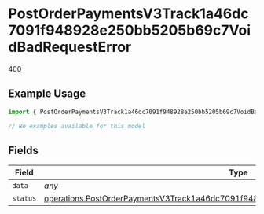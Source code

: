 # PostOrderPaymentsV3Track1a46dc7091f948928e250bb5205b69c7VoidBadRequestError

400

## Example Usage

```typescript
import { PostOrderPaymentsV3Track1a46dc7091f948928e250bb5205b69c7VoidBadRequestError } from "@dhaba/safepay-ts/models/errors";

// No examples available for this model
```

## Fields

| Field                                                                                                                                                                                              | Type                                                                                                                                                                                               | Required                                                                                                                                                                                           | Description                                                                                                                                                                                        |
| -------------------------------------------------------------------------------------------------------------------------------------------------------------------------------------------------- | -------------------------------------------------------------------------------------------------------------------------------------------------------------------------------------------------- | -------------------------------------------------------------------------------------------------------------------------------------------------------------------------------------------------- | -------------------------------------------------------------------------------------------------------------------------------------------------------------------------------------------------- |
| `data`                                                                                                                                                                                             | *any*                                                                                                                                                                                              | :heavy_minus_sign:                                                                                                                                                                                 | N/A                                                                                                                                                                                                |
| `status`                                                                                                                                                                                           | [operations.PostOrderPaymentsV3Track1a46dc7091f948928e250bb5205b69c7VoidBadRequestStatus](../../models/operations/postorderpaymentsv3track1a46dc7091f948928e250bb5205b69c7voidbadrequeststatus.md) | :heavy_minus_sign:                                                                                                                                                                                 | N/A                                                                                                                                                                                                |